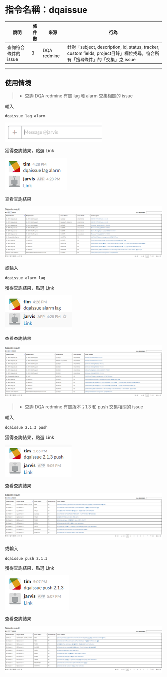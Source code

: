 # 指令名稱：dqaissue

| 說明 | 條件數 | 來源 | 行為 |
| --- | --- | --- | --- |
| 查詢符合條件的issue | 3 | DQA redmine | 針對「subject, description, id, status, tracker, custom fields, project目錄」欄位找尋，符合所有「搜尋條件」的「交集」之 issue |

---

## 使用情境

> * 查詢 DQA redmine 有關 lag 和 alarm 交集相關的 issue

輸入

```
dqaissue lag alarm
```

![](/assets/2017-03-10_143613.PNG)

獲得查詢結果，點選 Link

![](/assets/2017-03-13_162901.PNG)

查看查詢結果

![](/assets/2017-03-10_143919.PNG)

或輸入

```
dqaissue alarm lag
```

獲得查詢結果，點選 Link

![](/assets/2017-03-13_162921.PNG)

查看查詢結果

![](/assets/2017-03-13_162547.PNG)



> * 查詢 DQA redmine 有關版本 2.1.3 和 push 交集相關的 issue

輸入

```
dqaissue 2.1.3 push
```

獲得查詢結果，點選 Link

![](/assets/2017-03-13_171106.PNG)

查看查詢結果

![](/assets/2017-03-13_170645.PNG)

或輸入

```
dqaissue push 2.1.3
```

獲得查詢結果，點選 Link

![](/assets/2017-03-13_171114.PNG)

查看查詢結果

![](/assets/2017-03-13_170746.PNG)

